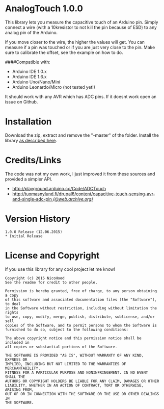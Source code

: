 AnalogTouch 1.0.0
=================

This library lets you measure the capacitive touch of an Arduino pin.
Simply connect a wire (with a 10kresistor to not kill the pin because of ESD) to any analog pin of the Arduino.

If you move closer to the wire, the higher the values will get.
You can measure if a pin was touched or if you are just very close to the pin.
Make sure to calibrate the offset, see the example on how to do.

####Compatible with:
* Arduino IDE 1.0.x
* Arduino IDE 1.6.x
* Arduino Uno/Nano/Mini
* Arduino Leonardo/Micro (not tested yet!)

It should work with any AVR which has ADC pins.
If it doesnt work open an issue on Github.

Installation
============

Download the zip, extract and remove the "-master" of the folder.
Install the library [as described here](http://arduino.cc/en/pmwiki.php?n=Guide/Libraries).

Credits/Links
=============
The code was not my own work, I just improved it from these sources and provided a simpler API.

* http://playground.arduino.cc/Code/ADCTouch
* [http://tuomasnylund.fi/drupal6/content/capacitive-touch-sensing-avr-and-single-adc-pin _(@web.archive.org)_](http://web.archive.org/web/20170912232909/http://tuomasnylund.fi/drupal6/content/capacitive-touch-sensing-avr-and-single-adc-pin)

Version History
===============
```
1.0.0 Release (12.06.2015)
* Initial Release
```

License and Copyright
=====================
If you use this library for any cool project let me know!

```
Copyright (c) 2015 NicoHood
See the readme for credit to other people.

Permission is hereby granted, free of charge, to any person obtaining a copy
of this software and associated documentation files (the "Software"), to deal
in the Software without restriction, including without limitation the rights
to use, copy, modify, merge, publish, distribute, sublicense, and/or sell
copies of the Software, and to permit persons to whom the Software is
furnished to do so, subject to the following conditions:

The above copyright notice and this permission notice shall be included in
all copies or substantial portions of the Software.

THE SOFTWARE IS PROVIDED "AS IS", WITHOUT WARRANTY OF ANY KIND, EXPRESS OR
IMPLIED, INCLUDING BUT NOT LIMITED TO THE WARRANTIES OF MERCHANTABILITY,
FITNESS FOR A PARTICULAR PURPOSE AND NONINFRINGEMENT. IN NO EVENT SHALL THE
AUTHORS OR COPYRIGHT HOLDERS BE LIABLE FOR ANY CLAIM, DAMAGES OR OTHER
LIABILITY, WHETHER IN AN ACTION OF CONTRACT, TORT OR OTHERWISE, ARISING FROM,
OUT OF OR IN CONNECTION WITH THE SOFTWARE OR THE USE OR OTHER DEALINGS IN
THE SOFTWARE.
```
